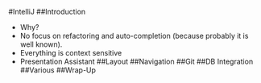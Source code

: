 #IntelliJ
##Introduction
- Why?
- No focus on refactoring and auto-completion (because probably it is well known).
- Everything is context sensitive  
- Presentation Assistant
##Layout
##Navigation
##Git
##DB Integration
##Various
##Wrap-Up
